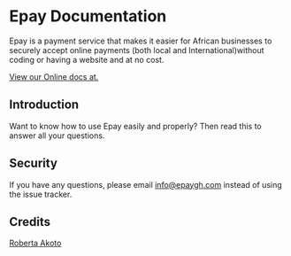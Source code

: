# Epay Documentation

Epay is a payment service that makes it easier for African businesses to securely accept online payments (both local and International)without coding or having a website and at no cost.

[View our Online docs at.](https://epaydocs.netlify.com/)

## Introduction

Want to know how to use Epay easily and properly? Then read this to answer all your questions.

## Security
If you have any questions, please email info@epaygh.com instead of using the issue tracker.

## Credits
[Roberta Akoto](https://github.com/Robbieakoto)